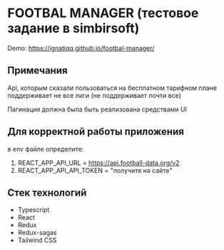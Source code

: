 # FOOTBAL MANAGER (тестовое задание в simbirsoft) 

Demo: https://ignatiqq.github.io/footbal-manager/

## Примечания

Api, которым сказали пользоваться на бесплатном тарифном плане поддерживает не все лиги (не поддерживает почти все)

Пагинация должна была быть реализована средствами UI

## Для корректной работы приложения

в env файле определите:

1. REACT_APP_API_URL = https://api.football-data.org/v2
2. REACT_APP_API_API_TOKEN = "получите на сайте"

## Стек технологий

- Typescript
- React
- Redux
- Redux-sagas
- Tailwind CSS
